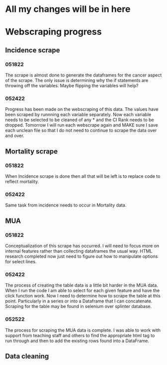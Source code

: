 # All my changes will be in here

# Webscraping progress

## Incidence scrape

### 051822

The scrape is almost done to generate the dataframes for the cancer aspect of the scrape. The only issue is determining why the if statements are throwing off the variables. Maybe flipping the variables will help?

### 052422

Progress has been made on the webscraping of this data. The values have been scraped by runnning each variable separately. Now each variable needs to be selected to be cleaned of any * and the CI Rank needs to be dropped. Tomorrow I will run each webscrape again and MAKE sure I save each unclean file so that I do not need to continue to scrape the data over and over.

## Mortality scrape

### 051822

When Incidence scrape is done then all that will be left is to replace code to reflect mortality.

### 052422

Same task from incidence needs to occur in Mortality data.

## MUA

### 051822

Conceptualization of this scrape has occurred. I will need to focus more on internal features rather than collecting dataframes the usual way. HTML research completed now just need to figure out how to manipulate options for select lines.

### 052422

The process of creating the table data is a little bit harder in the MUA data. When I run the code I am able to select for each given feature and have the click function work. Now I need to determine how to scrape the table at this point. Particularly in a series or into a Dataframe that I can concatenate. Scraping for the table may be found in selenium over splinter database.

### 052522

The process for scraping the MUA data is complete. I was able to work with support from teaching staff and others to find the appropriate html tag to run through and then to add the existing rows found into a DataFrame.

## Data cleaning